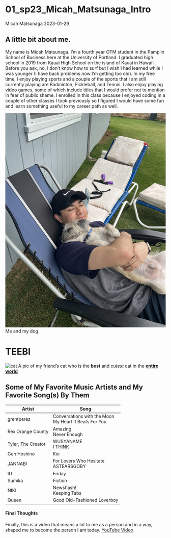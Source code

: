 01_sp23_Micah_Matsunaga_Intro
================
Micah Matsunaga
2023-01-29

## A little bit about me.

My name is Micah Matsunaga. I’m a fourth year OTM student in the Pamplin
School of Business here at the University of Portland. I graduated high
school in 2019 from Kauai High School on the island of Kauai in Hawai’i.
Before you ask, no, I don’t know how to surf but I wish I had learned
while I was younger (I have back problems now I’m getting too old). In
my free time, I enjoy playing sports and a couple of the sports that I
am still currently playing are Badminton, Pickleball, and Tennis. I also
enjoy playing video games, some of which include titles that I would
prefer not to mention in fear of public shame. I enrolled in this class
because I enjoyed coding in a couple of other classes I took previously
so I figured I would have some fun and learn something useful to my
career path as well.

![me](../Images/me.jpg) Me and my dog

# TEEBI

![cat](../Images/teebi.png) A pic of my friend’s cat who is the **best**
and *cutest* cat in the <span style="text-decoration:underline">**entire
world**</span>

## Some of My Favorite Music Artists and My Favorite Song(s) By Them

| Artist             | Song                                                            |
|--------------------|-----------------------------------------------------------------|
| grentperez         | Conversations with the Moon <br> My Heart It Beats For You <br> |
| Rex Orange County  | Amazing <br> Never Enough <br>                                  |
| Tyler, The Creator | WUSYANAME <br> I THINK <br>                                     |
| Gen Hoshino        | Koi                                                             |
| JANNABI            | For Lovers Who Hesitate <br> ASTEARSGOBY <br>                   |
| IU                 | Friday                                                          |
| Sumika             | Fiction                                                         |
| NIKI               | Newsflash! <br> Keeping Tabs <br>                               |
| Queen              | Good Old-Fashioned Loverboy                                     |

#### Final Thoughts

Finally, this is a video that means a lot to me as a person and in a
way, shaped me to become the person I am today. [YouTube
Video](https://youtu.be/dQw4w9WgXcQ)

